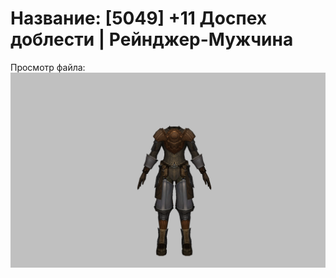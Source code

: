 # Название: [5049] +11 Доспех доблести | Рейнджер-Мужчина

Просмотр файла:
![p020019.png](p020019.png)
